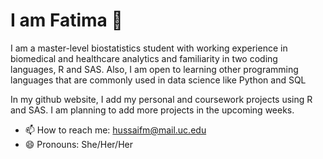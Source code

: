 # I am Fatima 👋
I am a master-level biostatistics student with working experience in biomedical and healthcare analytics and familiarity in two coding languages, R and SAS. Also, I am open to learning other programming languages that are commonly used in data science like Python and SQL

In my github website, I add my personal and coursework projects using R and SAS. I am planning to add more projects in the upcoming weeks. 

- 📫 How to reach me: hussaifm@mail.uc.edu
- 😄 Pronouns: She/Her/Her
